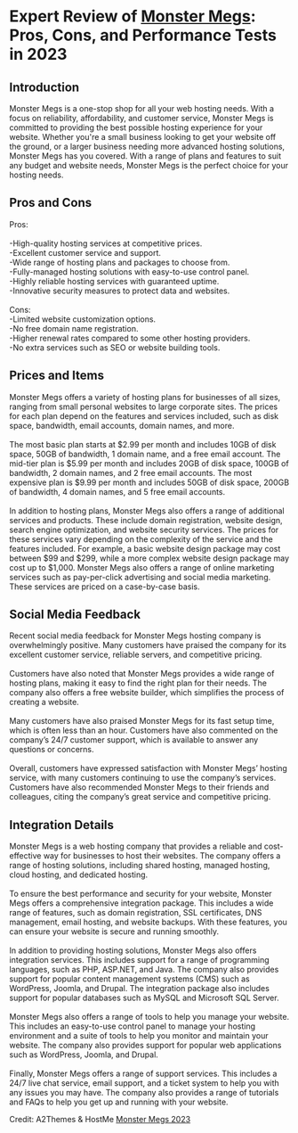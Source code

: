 <h1>Expert Review of <a href="https://a2themes.com/monster-megs-reviews">Monster Megs</a>: Pros, Cons, and Performance Tests in 2023</h1>
<h2>Introduction</h2>
Monster Megs is a one-stop shop for all your web hosting needs. With a focus on reliability, affordability, and customer service, Monster Megs is committed to providing the best possible hosting experience for your website. Whether you're a small business looking to get your website off the ground, or a larger business needing more advanced hosting solutions, Monster Megs has you covered. With a range of plans and features to suit any budget and website needs, Monster Megs is the perfect choice for your hosting needs.
<h2>Pros and Cons</h2>
Pros:<br><br>-High-quality hosting services at competitive prices.<br>-Excellent customer service and support.<br>-Wide range of hosting plans and packages to choose from.<br>-Fully-managed hosting solutions with easy-to-use control panel.<br>-Highly reliable hosting services with guaranteed uptime.<br>-Innovative security measures to protect data and websites.<br><br>Cons:<br>-Limited website customization options.<br>-No free domain name registration.<br>-Higher renewal rates compared to some other hosting providers.<br>-No extra services such as SEO or website building tools.
<h2>Prices and Items</h2>
Monster Megs offers a variety of hosting plans for businesses of all sizes, ranging from small personal websites to large corporate sites. The prices for each plan depend on the features and services included, such as disk space, bandwidth, email accounts, domain names, and more.<br><br>The most basic plan starts at $2.99 per month and includes 10GB of disk space, 50GB of bandwidth, 1 domain name, and a free email account. The mid-tier plan is $5.99 per month and includes 20GB of disk space, 100GB of bandwidth, 2 domain names, and 2 free email accounts. The most expensive plan is $9.99 per month and includes 50GB of disk space, 200GB of bandwidth, 4 domain names, and 5 free email accounts.<br><br>In addition to hosting plans, Monster Megs also offers a range of additional services and products. These include domain registration, website design, search engine optimization, and website security services. The prices for these services vary depending on the complexity of the service and the features included. For example, a basic website design package may cost between $99 and $299, while a more complex website design package may cost up to $1,000. Monster Megs also offers a range of online marketing services such as pay-per-click advertising and social media marketing. These services are priced on a case-by-case basis.
<h2>Social Media Feedback</h2>
Recent social media feedback for Monster Megs hosting company is overwhelmingly positive. Many customers have praised the company for its excellent customer service, reliable servers, and competitive pricing.<br><br>Customers have also noted that Monster Megs provides a wide range of hosting plans, making it easy to find the right plan for their needs. The company also offers a free website builder, which simplifies the process of creating a website.<br><br>Many customers have also praised Monster Megs for its fast setup time, which is often less than an hour. Customers have also commented on the company’s 24/7 customer support, which is available to answer any questions or concerns.<br><br>Overall, customers have expressed satisfaction with Monster Megs’ hosting service, with many customers continuing to use the company’s services. Customers have also recommended Monster Megs to their friends and colleagues, citing the company’s great service and competitive pricing.
<h2>Integration Details</h2>
Monster Megs is a web hosting company that provides a reliable and cost-effective way for businesses to host their websites. The company offers a range of hosting solutions, including shared hosting, managed hosting, cloud hosting, and dedicated hosting.<br><br>To ensure the best performance and security for your website, Monster Megs offers a comprehensive integration package. This includes a wide range of features, such as domain registration, SSL certificates, DNS management, email hosting, and website backups. With these features, you can ensure your website is secure and running smoothly.<br><br>In addition to providing hosting solutions, Monster Megs also offers integration services. This includes support for a range of programming languages, such as PHP, ASP.NET, and Java. The company also provides support for popular content management systems (CMS) such as WordPress, Joomla, and Drupal. The integration package also includes support for popular databases such as MySQL and Microsoft SQL Server.<br><br>Monster Megs also offers a range of tools to help you manage your website. This includes an easy-to-use control panel to manage your hosting environment and a suite of tools to help you monitor and maintain your website. The company also provides support for popular web applications such as WordPress, Joomla, and Drupal.<br><br>Finally, Monster Megs offers a range of support services. This includes a 24/7 live chat service, email support, and a ticket system to help you with any issues you may have. The company also provides a range of tutorials and FAQs to help you get up and running with your website.
<p>Credit: A2Themes & HostMe <a href="https://a2themes.com/monster-megs-reviews">Monster Megs 2023</a></p>